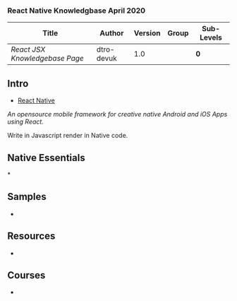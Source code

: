 ### React Native Knowledgbase April 2020

Title | Author | Version | Group | Sub-Levels
--- | --- | --- | --- | ---
*React JSX Knowledgebase Page* | dtro-devuk | 1.0 | | **0**


## Intro

* [React Native](https://reactnative.dev/)

*An opensource mobile framework for creative native Android and iOS Apps using React.*

Write in Javascript render in Native code.

## Native Essentials

*[]()

## Samples
* []()

## Resources
* []()

## Courses
* []()
